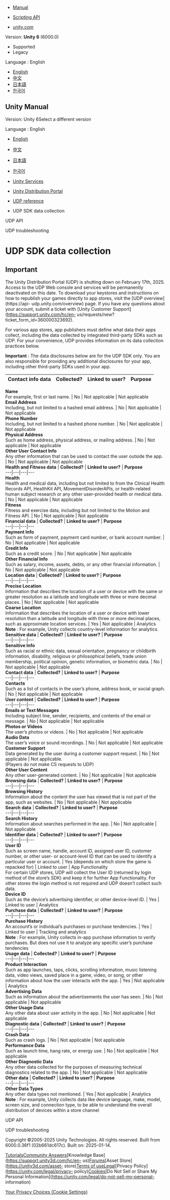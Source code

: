 [](https://docs.unity3d.com)

  * [Manual](../Manual/index.html)
  * [Scripting API](../ScriptReference/index.html)

  * [unity.com](https://unity.com/)

Version: **Unity 6** (6000.0)

  * Supported
  * Legacy

Language : English

  * [English](/Manual/udp-sdk-data-collection.html)
  * [中文](/cn/current/Manual/udp-sdk-data-collection.html)
  * [日本語](/ja/current/Manual/udp-sdk-data-collection.html)
  * [한국어](/kr/current/Manual/udp-sdk-data-collection.html)

[](https://docs.unity3d.com)

## Unity Manual

Version: Unity 6Select a different version

Language : English

  * [English](/Manual/udp-sdk-data-collection.html)
  * [中文](/cn/current/Manual/udp-sdk-data-collection.html)
  * [日本語](/ja/current/Manual/udp-sdk-data-collection.html)
  * [한국어](/kr/current/Manual/udp-sdk-data-collection.html)

  * [Unity Services](UnityServices.html)
  * [Unity Distribution Portal](udp.html)
  * [UDP reference](udp-reference.html)
  * UDP SDK data collection

[](udp-api.html)

UDP API

[](udp-troubleshooting.html)

UDP troubleshooting

# UDP SDK data collection

**Important**  
---  
The Unity Distribution Portal (UDP) is shutting down on February 17th, 2025.
Access to the UDP Web console and services will be permanently deactivated on
this date. To download your keystores and instructions on how to republish
your games directly to app stores, visit the [UDP overview](https://api-
udp.unity.com/overview) page. If you have any questions about your account,
submit a ticket with [Unity Customer Support](https://support.unity.com/hc/en-
us/requests/new?ticket_form_id=360000323692).  
  
For various app stores, app publishers must define what data their apps
collect, including the data collected by integrated third-party SDKs such as
UDP. For your convenience, UDP provides information on its data collection
practices below.

**Important** : The data disclosures below are for the UDP SDK only. You are
also responsible for providing any additional disclosures for your app,
including other third-party SDKs used in your app.

**Contact info data** | **Collected?** | **Linked to user?** | **Purpose**  
---|---|---|---  
**Name**  
For example, first or last name. | No | Not applicable | Not applicable  
**Email Address**  
Including, but not limited to a hashed email address. | No | Not applicable | Not applicable  
**Phone Number**  
Including, but not limited to a hashed phone number. | No | Not applicable | Not applicable  
**Physical Address**  
Such as home address, physical address, or mailing address. | No | Not applicable | Not applicable  
**Other User Contact Info**  
Any other information that can be used to contact the user outside the app. | No | Not applicable | Not applicable  
**Health and Fitness data** | **Collected?** | **Linked to user?** | **Purpose**  
---|---|---|---  
**Health**  
Health and medical data, including but not limited to from the Clinical Health Records API, HealthKit API, MovementDisorderAPIs, or health-related human subject research or any other user-provided health or medical data. | No | Not applicable | Not applicable  
**Fitness**  
Fitness and exercise data, including but not limited to the Motion and Fitness API. | No | Not applicable | Not applicable  
**Financial data** | **Collected?** | **Linked to user?** | **Purpose**  
---|---|---|---  
**Payment Info**  
Such as form of payment, payment card number, or bank account number. | No | Not applicable | Not applicable  
**Credit Info**  
Such as a credit score. | No | Not applicable | Not applicable  
**Other Financial Info**  
Such as salary, income, assets, debts, or any other financial information. | No | Not applicable | Not applicable  
**Location data** | **Collected?** | **Linked to user?** | **Purpose**  
---|---|---|---  
**Precise Location**  
Information that describes the location of a user or device with the same or greater resolution as a latitude and longitude with three or more decimal places. | No | Not applicable | Not applicable  
**Coarse Location**  
Information that describes the location of a user or device with lower resolution than a latitude and longitude with three or more decimal places, such as approximate location services. | Yes | Not applicable | Analytics  
**Note** : For example, Unity collects country-level information for
analytics.  
**Sensitive data** | **Collected?** | **Linked to user?** | **Purpose**  
---|---|---|---  
**Sensitive Info**  
Such as racial or ethnic data, sexual orientation, pregnancy or childbirth information, disability, religious or philosophical beliefs, trade union membership, political opinion, genetic information, or biometric data. | No | Not applicable | Not applicable  
**Contact data** | **Collected?** | **Linked to user?** | **Purpose**  
---|---|---|---  
**Contacts**  
Such as a list of contacts in the user’s phone, address book, or social graph. | No | Not applicable | Not applicable  
**User content** | **Collected?** | **Linked to user?** | **Purpose**  
---|---|---|---  
**Emails or Text Messages**  
Including subject line, sender, recipients, and contents of the email or message. | No | Not applicable | Not applicable  
**Photos or Videos**  
The user’s photos or videos. | No | Not applicable | Not applicable  
**Audio Data**  
The user’s voice or sound recordings. | No | Not applicable | Not applicable  
**Customer Support**  
Data generated by the user during a customer support request. | No | Not applicable | Not applicable.  
(Players do not make CS requests to UDP)  
**Other User Content**  
Any other user-generated content. | No | Not applicable | Not applicable  
**Browsing data** | **Collected?** | **Linked to user?** | **Purpose**  
---|---|---|---  
**Browsing History**  
Information about the content the user has viewed that is not part of the app, such as websites. | No | Not applicable | Not applicable  
**Search data** | **Collected?** | **Linked to user?** | **Purpose**  
---|---|---|---  
**Search History**  
Information about searches performed in the app. | No | Not applicable | Not applicable  
**Identifier data** | **Collected?** | **Linked to user?** | **Purpose**  
---|---|---|---  
**User ID**  
Such as screen name, handle, account ID, assigned user ID, customer number, or other user- or account-level ID that can be used to identify a particular user or account. | Yes (depends on which store the game is repacked for) | Linked to user | App Functionality  
For certain UDP stores, UDP will collect the User ID (returned by login method
of the store’s SDK) and keep it for further App Functionality. For other
stores the login method is not required and UDP doesn’t collect such data.  
**Device ID**  
Such as the device’s advertising identifier, or other device-level ID. | Yes | Linked to user | Analytics  
**Purchase data** | **Collected?** | **Linked to user?** | **Purpose**  
---|---|---|---  
**Purchase History**  
An account’s or individual’s purchases or purchase tendencies. | Yes | Linked to user | Tracking and analytics  
**Note** : For example, Unity collects in-app purchase information to verify
purchases. But does not use it to analyze any specific user’s purchase
tendencies  
**Usage data** | **Collected?** | **Linked to user?** | **Purpose**  
---|---|---|---  
**Product Interaction**  
Such as app launches, taps, clicks, scrolling information, music listening data, video views, saved place in a game, video, or song, or other information about how the user interacts with the app. | Yes | Not applicable | Analytics  
**Advertising Data**  
Such as information about the advertisements the user has seen. | No | Not applicable | Not applicable  
**Other Usage Data**  
Any other data about user activity in the app. | No | Not applicable | Not applicable  
**Diagnostic data** | **Collected?** | **Linked to user?** | **Purpose**  
---|---|---|---  
**Crash Data**  
Such as crash logs. | No | Not applicable | Not applicable  
**Performance Data**  
Such as launch time, hang rate, or energy use. | No | Not applicable | Not applicable  
**Other Diagnostic Data**  
Any other data collected for the purposes of measuring technical diagnostics related to the app. | No | Not applicable | Not applicable  
**Other data** | **Collected?** | **Linked to user?** | **Purpose**  
---|---|---|---  
**Other Data Types**  
Any other data types not mentioned. | Yes | Not applicable | Analytics  
**Note** : For example, Unity collects data like device language, make, model,
screen size, and connection type, to be able to understand the overall
distribution of devices within a store channel  
  
[](udp-api.html)

UDP API

[](udp-troubleshooting.html)

UDP troubleshooting

Copyright ©2005-2025 Unity Technologies. All rights reserved. Built from
6000.0.36f1 (02b661dc617c). Built on: 2025-01-14.

[Tutorials](https://learn.unity.com/)[Community
Answers](https://answers.unity3d.com)[Knowledge
Base](https://support.unity3d.com/hc/en-
us)[Forums](https://forum.unity3d.com)[Asset Store](https://unity3d.com/asset-
store)[Terms of
use](https://docs.unity3d.com/Manual/TermsOfUse.html)[Legal](https://unity.com/legal)[Privacy
Policy](https://unity.com/legal/privacy-
policy)[Cookies](https://unity.com/legal/cookie-policy)[Do Not Sell or Share
My Personal Information](https://unity.com/legal/do-not-sell-my-personal-
information)

[Your Privacy Choices (Cookie Settings)](javascript:void\(0\);)

